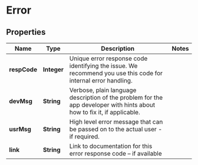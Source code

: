 
# Error

## Properties
Name | Type | Description | Notes
------------ | ------------- | ------------- | -------------
**respCode** | **Integer** | Unique error response code identifying the issue. We recommend you use this code for internal error handling. | 
**devMsg** | **String** | Verbose, plain language description of the problem for the app developer with hints about how to fix it, if applicable. | 
**usrMsg** | **String** | High level error message that can be passed on to the actual user - if required. | 
**link** | **String** | Link to documentation for this error response code – if available | 



